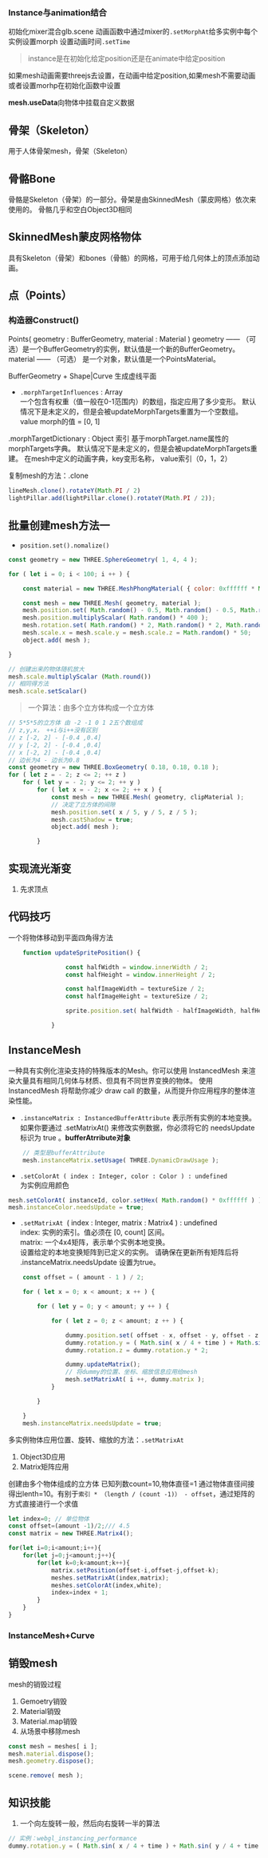 
### Instance与animation结合
初始化mixer混合glb.scene
动画函数中通过mixer的`.setMorphAt`给多实例中每个实例设置morph
设置动画时间`.setTime`

> instance是在初始化给定position还是在animate中给定position

如果mesh动画需要threejs去设置，在动画中给定position,如果mesh不需要动画或者设置morhp在初始化函数中设置



**mesh.useData**向物体中挂载自定义数据


## 骨架（Skeleton）
用于人体骨架mesh，骨架（Skeleton）

## 骨骼Bone
骨骼是Skeleton（骨架）的一部分。骨架是由SkinnedMesh（蒙皮网格）依次来使用的。 骨骼几乎和空白Object3D相同

## SkinnedMesh蒙皮网格物体
具有Skeleton（骨架）和bones（骨骼）的网格，可用于给几何体上的顶点添加动画。

## 点（Points）

### 构造器Construct()
Points( geometry : BufferGeometry, material : Material )
geometry —— （可选）是一个BufferGeometry的实例，默认值是一个新的BufferGeometry。
material —— （可选） 是一个对象，默认值是一个PointsMaterial。

BufferGeometry + Shape|Curve 生成虚线平面 

- `.morphTargetInfluences` : Array  
一个包含有权重（值一般在0-1范围内）的数组，指定应用了多少变形。 默认情况下是未定义的，但是会被updateMorphTargets重置为一个空数组。
value
morph的值 = [0, 1]

.morphTargetDictionary : Object
索引
基于morphTarget.name属性的morphTargets字典。 默认情况下是未定义的，但是会被updateMorphTargets重建。
在mesh中定义的动画字典，key变形名称， value索引（0，1，2）

复制mesh的方法：.clone
```js
lineMesh.clone().rotateY(Math.PI / 2)
lightPillar.add(lightPillar.clone().rotateY(Math.PI / 2));
```

## 批量创建mesh方法一

- `position.set().nomalize()`
```js
const geometry = new THREE.SphereGeometry( 1, 4, 4 );

for ( let i = 0; i < 100; i ++ ) {

    const material = new THREE.MeshPhongMaterial( { color: 0xffffff * Math.random(), flatShading: true } );

    const mesh = new THREE.Mesh( geometry, material );
    mesh.position.set( Math.random() - 0.5, Math.random() - 0.5, Math.random() - 0.5 ).normalize();
    mesh.position.multiplyScalar( Math.random() * 400 );
    mesh.rotation.set( Math.random() * 2, Math.random() * 2, Math.random() * 2 );
    mesh.scale.x = mesh.scale.y = mesh.scale.z = Math.random() * 50;
    object.add( mesh );

}

// 创建出来的物体随机放大
mesh.scale.multiplyScalar (Math.round()) 
// 相同得方法
mesh.scale.setScalar()
```

> 一个算法：由多个立方体构成一个立方体

```js
// 5*5*5的立方体 由 -2 -1 0 1 2五个数组成
// z,y,x， ++i与i++没有区别
// z [-2, 2] - [-0.4 ,0.4]
// y [-2, 2] - [-0.4 ,0.4]
// x [-2, 2] - [-0.4 ,0.4]
// 边长为4 - 边长为0.8
const geometry = new THREE.BoxGeometry( 0.18, 0.18, 0.18 );
for ( let z = - 2; z <= 2; ++ z )
    for ( let y = - 2; y <= 2; ++ y )
        for ( let x = - 2; x <= 2; ++ x ) {
            const mesh = new THREE.Mesh( geometry, clipMaterial );
            // 决定了立方体的间隙
            mesh.position.set( x / 5, y / 5, z / 5 );
            mesh.castShadow = true;
            object.add( mesh );

        }
```

## 实现流光渐变
1. 先求顶点


## 代码技巧
一个将物体移动到平面四角得方法
```js
	function updateSpritePosition() {

				const halfWidth = window.innerWidth / 2;
				const halfHeight = window.innerHeight / 2;

				const halfImageWidth = textureSize / 2;
				const halfImageHeight = textureSize / 2;

				sprite.position.set( halfWidth - halfImageWidth, halfHeight - halfImageHeight, 1 );

			}
```
## InstanceMesh
一种具有实例化渲染支持的特殊版本的Mesh。你可以使用 InstancedMesh 来渲染大量具有相同几何体与材质、但具有不同世界变换的物体。 使用 InstancedMesh 将帮助你减少 draw call 的数量，从而提升你应用程序的整体渲染性能。

- `.instanceMatrix : InstancedBufferAttribute`
表示所有实例的本地变换。 如果你要通过 .setMatrixAt() 来修改实例数据，你必须将它的 needsUpdate 标识为 true 。**bufferAtrribute对象**
```js
    // 类型是bufferAttribute
	mesh.instanceMatrix.setUsage( THREE.DynamicDrawUsage );
```
- `.setColorAt ( index : Integer, color : Color ) : undefined`  
为实例应用颜色
```js
mesh.setColorAt( instanceId, color.setHex( Math.random() * 0xffffff ) );
mesh.instanceColor.needsUpdate = true;
```

- `.setMatrixAt `( index : Integer, matrix : Matrix4 ) : undefined   
index: 实例的索引。值必须在 [0, count] 区间。  
matrix: 一个4x4矩阵，表示单个实例本地变换。  
设置给定的本地变换矩阵到已定义的实例。 请确保在更新所有矩阵后将 .instanceMatrix.needsUpdate 设置为true。
```js
	const offset = ( amount - 1 ) / 2;

    for ( let x = 0; x < amount; x ++ ) {

        for ( let y = 0; y < amount; y ++ ) {

            for ( let z = 0; z < amount; z ++ ) {

                dummy.position.set( offset - x, offset - y, offset - z );
                dummy.rotation.y = ( Math.sin( x / 4 + time ) + Math.sin( y / 4 + time ) + Math.sin( z / 4 + time ) );
                dummy.rotation.z = dummy.rotation.y * 2;

                dummy.updateMatrix();
                // 将dummy的位置、坐标、缩放信息应用给mesh
                mesh.setMatrixAt( i ++, dummy.matrix );
            }

        }

    }
    mesh.instanceMatrix.needsUpdate = true;
```
多实例物体应用位置、旋转、缩放的方法：`.setMatrixAt`
1. Object3D应用
2. Matrix矩阵应用


创建由多个物体组成的立方体
已知列数count=10,物体直径=1 通过物体直径间接得出lenth=10。有别于`索引 * （length / (count -1)） - offset`，通过矩阵的方式直接进行一个求值
```js
let index=0; // 单位物体
const offset=(amount -1)/2;/// 4.5
const matrix = new THREE.Matrix4();

for(let i=0;i<amount;i++){
    for(let j=0;j<amount;j++){
        for(let k=0;k<amount;k++){
            matrix.setPosition(offset-i,offset-j,offset-k);
            meshes.setMatrixAt(index,matrix);
            meshes.setColorAt(index,white);
            index=index + 1;
        }
    }
}
```
### InstanceMesh+Curve


## 销毁mesh
mesh的销毁过程
1. Gemoetry销毁
2. Material销毁
3. Material.map销毁
4. 从场景中移除mesh

```js
const mesh = meshes[ i ];
mesh.material.dispose();
mesh.geometry.dispose();

scene.remove( mesh );
```

## 知识技能
1. 一个向左旋转一般，然后向右旋转一半的算法
```js
// 实例：webgl_instancing_performance
dummy.rotation.y = ( Math.sin( x / 4 + time ) + Math.sin( y / 4 + time ) + Math.sin( z / 4 + time ) );
```